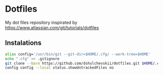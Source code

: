 # Dotfiles

My dot files repository inspirated by https://www.atlassian.com/git/tutorials/dotfiles

## Instalations

```bash
alias config='/usr/bin/git --git-dir=$HOME/.cfg/ --work-tree=$HOME'
echo ".cfg" >> .gitignore
git clone --bare https://github.com/dshulchevskii/dotfiles.git $HOME/.cfg
config config --local status.showUntrackedFiles no
```

